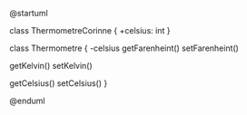 @startuml

class ThermometreCorinne {
+celsius: int
}

class Thermometre {
-celsius
getFarenheint()
setFarenheint()

getKelvin()
setKelvin()

getCelsius()
setCelsius()
}

@enduml